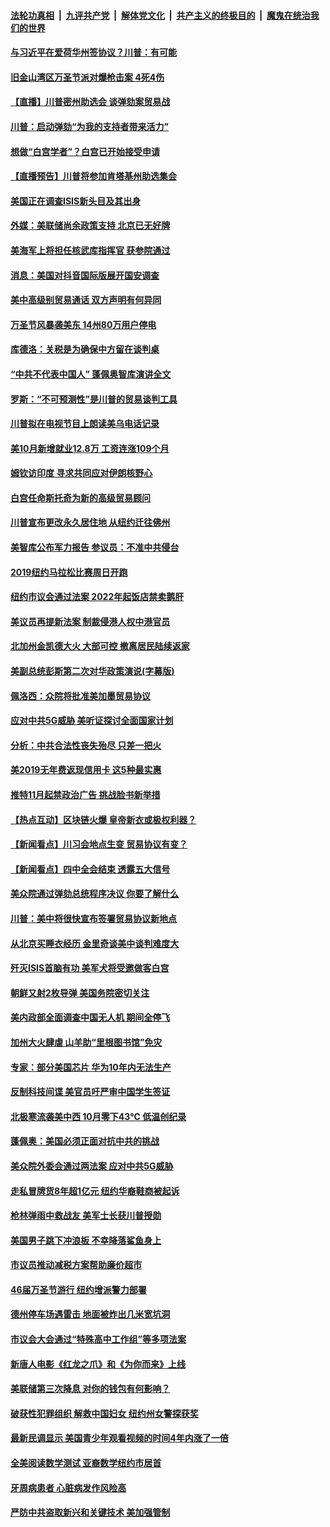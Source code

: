 ####  [法轮功真相](../../../../basic/blob/master/README.md?t=11020801) &nbsp;|&nbsp; [九评共产党](../../../../9ping.md/blob/master/README.md?t=11020801) &nbsp;|&nbsp; [解体党文化](../../../../jtdwh.md/blob/master/README.md?t=11020801)  &nbsp;|&nbsp; [共产主义的终极目的](../../../../gczydzjmd.md/blob/master/README.md?t=11020801) &nbsp;|&nbsp; [魔鬼在统治我们的世界](../../../../mgztzwmdsj.md/blob/master/README.md?t=11020801) 

#### [与习近平在爱荷华州签协议？川普：有可能](../pages/nsc412/n11628360.md?t=11020801) 

#### [旧金山湾区万圣节派对爆枪击案 4死4伤](../pages/nsc412/n11628273.md?t=11020801) 

#### [【直播】川普密州助选会 谈弹劾案贸易战](../pages/nsc412/n11623562.md?t=11020801) 

#### [川普：启动弹劾“为我的支持者带来活力”](../pages/nsc412/n11628129.md?t=11020801) 

#### [想做“白宫学者”？白宫已开始接受申请](../pages/nsc412/n11628116.md?t=11020801) 

#### [【直播预告】川普将参加肯塔基州助选集会](../pages/nsc412/n11622650.md?t=11020801) 

#### [美国正在调查ISIS新头目及其出身](../pages/nsc412/n11628046.md?t=11020801) 

#### [外媒：美联储尚余政策支持 北京已无好牌](../pages/nsc412/n11628012.md?t=11020801) 

#### [美海军上将担任核武库指挥官 获参院通过](../pages/nsc412/n11627920.md?t=11020801) 

#### [消息：美国对抖音国际版展开国安调查](../pages/nsc412/n11627928.md?t=11020801) 

#### [美中高级别贸易通话 双方声明有何异同](../pages/nsc412/n11627915.md?t=11020801) 

#### [万圣节风暴袭美东 14州80万用户停电](../pages/nsc412/n11627651.md?t=11020801) 

#### [库德洛：关税是为确保中方留在谈判桌](../pages/nsc412/n11627799.md?t=11020801) 

#### [“中共不代表中国人” 蓬佩奥智库演讲全文](../pages/nsc412/n11627470.md?t=11020801) 

#### [罗斯：“不可预测性”是川普的贸易谈判工具](../pages/nsc412/n11627655.md?t=11020801) 

#### [川普拟在电视节目上朗读美乌电话记录](../pages/nsc412/n11627443.md?t=11020801) 

#### [美10月新增就业12.8万 工资连涨109个月](../pages/nsc412/n11627523.md?t=11020801) 

#### [姆钦访印度 寻求共同应对伊朗核野心](../pages/nsc412/n11627044.md?t=11020801) 

#### [白宫任命斯托奇为新的高级贸易顾问](../pages/nsc412/n11626884.md?t=11020801) 

#### [川普宣布更改永久居住地 从纽约迁往佛州](../pages/nsc412/n11626879.md?t=11020801) 

#### [美智库公布军力报告 参议员：不准中共侵台](../pages/nsc412/n11626656.md?t=11020801) 

#### [2019纽约马拉松比赛周日开跑](../pages/nsc412/n11626361.md?t=11020801) 

#### [纽约市议会通过法案 2022年起饭店禁卖鹅肝](../pages/nsc412/n11626364.md?t=11020801) 

#### [美议员再提新法案 制裁侵港人权中港官员](../pages/nsc412/n11626632.md?t=11020801) 

#### [北加州金凯德大火  大部可控 撤离居民陆续返家](../pages/nsc412/n11626538.md?t=11020801) 

#### [美副总统彭斯第二次对华政策演说(字幕版)](../pages/nsc412/n11626254.md?t=11020801) 

#### [佩洛西：众院将批准美加墨贸易协议](../pages/nsc412/n11625882.md?t=11020801) 

#### [应对中共5G威胁 美听证探讨全面国家计划](../pages/nsc412/n11625645.md?t=11020801) 

#### [分析：中共合法性丧失殆尽 只差一把火](../pages/nsc412/n11605576.md?t=11020801) 

#### [美2019无年费返现信用卡 这5种最实惠](../pages/nsc412/n11625475.md?t=11020801) 

#### [推特11月起禁政治广告 挑战脸书新举措](../pages/nsc412/n11625204.md?t=11020801) 

#### [【热点互动】区块链火爆 皇帝新衣或极权利器？](../pages/nsc412/n11625604.md?t=11020801) 

#### [【新闻看点】川习会地点生变 贸易协议有变？](../pages/nsc412/n11625402.md?t=11020801) 

#### [【新闻看点】四中全会结束 透露五大信号](../pages/nsc412/n11625266.md?t=11020801) 

#### [美众院通过弹劾总统程序决议 你要了解什么](../pages/nsc412/n11625117.md?t=11020801) 

#### [川普：美中将很快宣布签署贸易协议新地点](../pages/nsc412/n11625159.md?t=11020801) 

#### [从北京买睡衣经历 金里奇谈美中谈判难度大](../pages/nsc412/n11625186.md?t=11020801) 

#### [歼灭ISIS首脑有功 美军犬将受邀做客白宫](../pages/nsc412/n11625161.md?t=11020801) 

#### [朝鲜又射2枚导弹 美国务院密切关注](../pages/nsc412/n11623652.md?t=11020801) 

#### [美内政部全面调查中国无人机 期间全停飞](../pages/nsc412/n11625006.md?t=11020801) 

#### [加州大火肆虐 山羊助“里根图书馆”免灾](../pages/nsc412/n11624836.md?t=11020801) 

#### [专家：部分美国芯片 华为10年内无法生产](../pages/nsc412/n11624512.md?t=11020801) 

#### [反制科技间谍 美官员吁严审中国学生签证](../pages/nsc412/n11624833.md?t=11020801) 

#### [北极寒流袭美中西 10月零下43℃ 低温创纪录](../pages/nsc412/n11624574.md?t=11020801) 

#### [蓬佩奥：美国必须正面对抗中共的挑战](../pages/nsc412/n11624518.md?t=11020801) 

#### [美众院外委会通过两法案 应对中共5G威胁](../pages/nsc412/n11624448.md?t=11020801) 

#### [走私冒牌货8年超1亿元 纽约华裔鞋商被起诉](../pages/nsc412/n11623939.md?t=11020801) 

#### [枪林弹雨中救战友 美军士长获川普授勋](../pages/nsc412/n11624184.md?t=11020801) 

#### [美国男子跳下冲浪板 不幸降落鲨鱼身上](../pages/nsc412/n11624215.md?t=11020801) 

#### [市议员推动减税方案帮助廉价超市](../pages/nsc412/n11623935.md?t=11020801) 

#### [46届万圣节游行 纽约增派警力部署](../pages/nsc412/n11623922.md?t=11020801) 

#### [德州停车场遇雷击 地面被炸出几米宽坑洞](../pages/nsc412/n11624016.md?t=11020801) 

#### [市议会大会通过“特殊高中工作组”等多项法案](../pages/nsc412/n11623948.md?t=11020801) 

#### [新唐人电影《红龙之爪》和《为你而来》上线](../pages/nsc412/n11623313.md?t=11020801) 

#### [美联储第三次降息 对你的钱包有何影响？](../pages/nsc412/n11623402.md?t=11020801) 

#### [破获性犯罪组织 解救中国妇女 纽约州女警探获奖](../pages/nsc412/n11623906.md?t=11020801) 

#### [最新民调显示   美国青少年观看视频的时间4年内涨了一倍](../pages/nsc412/n11624054.md?t=11020801) 

#### [全美阅读数学测试  亚裔数学纽约市居首](../pages/nsc412/n11623917.md?t=11020801) 

#### [牙周病患者 心脏病发作风险高](../pages/nsc412/n11623942.md?t=11020801) 

#### [严防中共盗取新兴和关键技术 美加强管制](../pages/nsc412/n11623285.md?t=11020801) 

